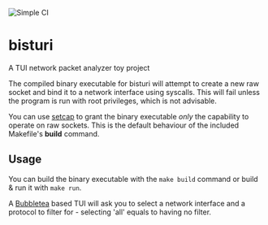 ![Simple CI](https://github.com/NamelessOne91/bisturi/actions/workflows/simple_ci.yml/badge.svg)

# bisturi
A TUI network packet analyzer toy project

The compiled binary executable for bisturi will attempt to create a new raw socket and bind it to a network interface using syscalls.
This will fail unless the program is run with root privileges, which is not advisable.

You can use [setcap](https://man7.org/linux/man-pages/man8/setcap.8.html) to grant the binary executable *only* the capability to operate on raw sockets.
This is the default behaviour of the included Makefile's **build** command.


## Usage

You can build the binary executable with the `make build` command or build & run it with `make run`.

A [Bubbletea](https://github.com/charmbracelet/bubbletea) based TUI will ask you to select a network interface and a protocol to filter for - selecting 'all' equals to having no filter.
